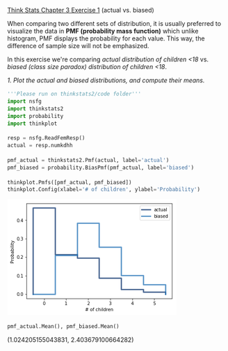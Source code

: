 [Think Stats Chapter 3 Exercise 1](http://greenteapress.com/thinkstats2/html/thinkstats2004.html#toc31) (actual vs. biased)

When comparing two different sets of distribution, it is usually preferred to visualize the data in **PMF (probability mass function)** which unlike histogram, PMF displays the probability for each value. This way, the difference of sample size will not be emphasized. 

In this exercise we're comparing *actual distribution of children <18* vs. *biased (class size paradox) distribution of children <18*.

*1. Plot the actual and biased distributions, and compute their means.*
```python
'''Please run on thinkstats2/code folder'''
import nsfg
import thinkstats2
import probability
import thinkplot

resp = nsfg.ReadFemResp()
actual = resp.numkdhh

pmf_actual = thinkstats2.Pmf(actual, label='actual')
pmf_biased = probability.BiasPmf(pmf_actual, label='biased')

thinkplot.Pmfs([pmf_actual, pmf_biased])
thinkplot.Config(xlabel='# of children', ylabel='Probability')
```

![alt text](https://github.com/ridhars/dsp/blob/master/statistics/pmf-actual-biased.png)

```python
pmf_actual.Mean(), pmf_biased.Mean()
```
(1.024205155043831, 2.403679100664282)
